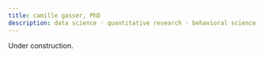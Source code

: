 ```yaml
---
title: camille gasser, PhD
description: data science ◦ quantitative research ◦ behavioral science
---
```


Under construction.